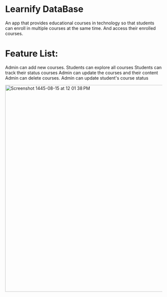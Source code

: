   # Learnify DataBase
  An app that provides educational courses in technology so that students can enroll 
  in multiple courses at the same time. And access their enrolled courses.

  # Feature List:
Admin can add new courses.
Students can explore all courses
Students can track their status courses
Admin can update the courses and their content
Admin can delete courses.
Admin can update student's course status


<img width="665" alt="Screenshot 1445-08-15 at 12 01 38 PM" src="https://github.com/Pieyx/Learnify/assets/101755098/66d798df-d5aa-40bb-9c44-4393d75582f4">
